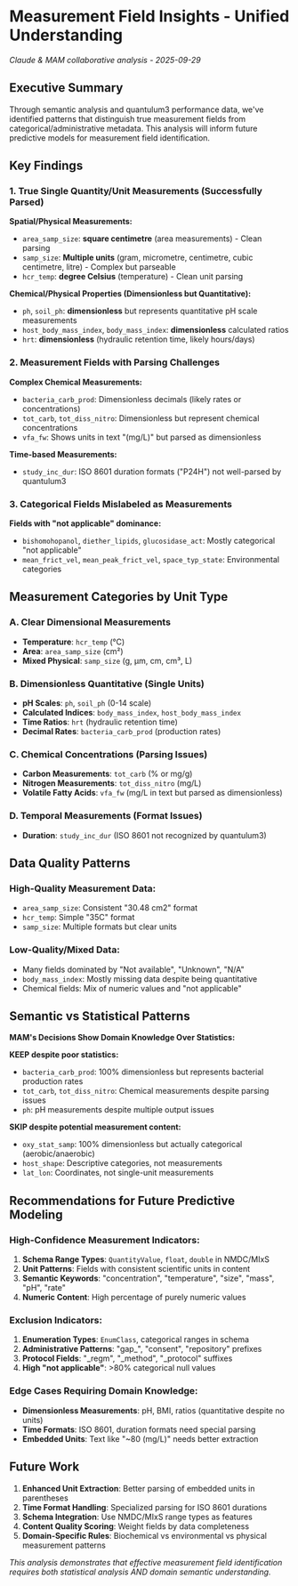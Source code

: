 # Measurement Field Insights - Unified Understanding
*Claude & MAM collaborative analysis - 2025-09-29*

## Executive Summary

Through semantic analysis and quantulum3 performance data, we've identified patterns that distinguish true measurement fields from categorical/administrative metadata. This analysis will inform future predictive models for measurement field identification.

## Key Findings

### 1. True Single Quantity/Unit Measurements (Successfully Parsed)

**Spatial/Physical Measurements:**
- `area_samp_size`: **square centimetre** (area measurements) - Clean parsing
- `samp_size`: **Multiple units** (gram, micrometre, centimetre, cubic centimetre, litre) - Complex but parseable
- `hcr_temp`: **degree Celsius** (temperature) - Clean unit parsing

**Chemical/Physical Properties (Dimensionless but Quantitative):**
- `ph`, `soil_ph`: **dimensionless** but represents quantitative pH scale measurements
- `host_body_mass_index`, `body_mass_index`: **dimensionless** calculated ratios
- `hrt`: **dimensionless** (hydraulic retention time, likely hours/days)

### 2. Measurement Fields with Parsing Challenges

**Complex Chemical Measurements:**
- `bacteria_carb_prod`: Dimensionless decimals (likely rates or concentrations)
- `tot_carb`, `tot_diss_nitro`: Dimensionless but represent chemical concentrations
- `vfa_fw`: Shows units in text "(mg/L)" but parsed as dimensionless

**Time-based Measurements:**
- `study_inc_dur`: ISO 8601 duration formats ("P24H") not well-parsed by quantulum3

### 3. Categorical Fields Mislabeled as Measurements

**Fields with "not applicable" dominance:**
- `bishomohopanol`, `diether_lipids`, `glucosidase_act`: Mostly categorical "not applicable"
- `mean_frict_vel`, `mean_peak_frict_vel`, `space_typ_state`: Environmental categories

## Measurement Categories by Unit Type

### A. Clear Dimensional Measurements
- **Temperature**: `hcr_temp` (°C)
- **Area**: `area_samp_size` (cm²)
- **Mixed Physical**: `samp_size` (g, μm, cm, cm³, L)

### B. Dimensionless Quantitative (Single Units)
- **pH Scales**: `ph`, `soil_ph` (0-14 scale)
- **Calculated Indices**: `body_mass_index`, `host_body_mass_index`
- **Time Ratios**: `hrt` (hydraulic retention time)
- **Decimal Rates**: `bacteria_carb_prod` (production rates)

### C. Chemical Concentrations (Parsing Issues)
- **Carbon Measurements**: `tot_carb` (% or mg/g)
- **Nitrogen Measurements**: `tot_diss_nitro` (mg/L)
- **Volatile Fatty Acids**: `vfa_fw` (mg/L in text but parsed as dimensionless)

### D. Temporal Measurements (Format Issues)
- **Duration**: `study_inc_dur` (ISO 8601 not recognized by quantulum3)

## Data Quality Patterns

### High-Quality Measurement Data:
- `area_samp_size`: Consistent "30.48 cm2" format
- `hcr_temp`: Simple "35C" format
- `samp_size`: Multiple formats but clear units

### Low-Quality/Mixed Data:
- Many fields dominated by "Not available", "Unknown", "N/A"
- `body_mass_index`: Mostly missing data despite being quantitative
- Chemical fields: Mix of numeric values and "not applicable"

## Semantic vs Statistical Patterns

**MAM's Decisions Show Domain Knowledge Over Statistics:**

**KEEP despite poor statistics:**
- `bacteria_carb_prod`: 100% dimensionless but represents bacterial production rates
- `tot_carb`, `tot_diss_nitro`: Chemical measurements despite parsing issues
- `ph`: pH measurements despite multiple output issues

**SKIP despite potential measurement content:**
- `oxy_stat_samp`: 100% dimensionless but actually categorical (aerobic/anaerobic)
- `host_shape`: Descriptive categories, not measurements
- `lat_lon`: Coordinates, not single-unit measurements

## Recommendations for Future Predictive Modeling

### High-Confidence Measurement Indicators:
1. **Schema Range Types**: `QuantityValue`, `float`, `double` in NMDC/MIxS
2. **Unit Patterns**: Fields with consistent scientific units in content
3. **Semantic Keywords**: "concentration", "temperature", "size", "mass", "pH", "rate"
4. **Numeric Content**: High percentage of purely numeric values

### Exclusion Indicators:
1. **Enumeration Types**: `EnumClass`, categorical ranges in schema
2. **Administrative Patterns**: "gap_", "consent", "repository" prefixes
3. **Protocol Fields**: "_regm", "_method", "_protocol" suffixes
4. **High "not applicable"**: >80% categorical null values

### Edge Cases Requiring Domain Knowledge:
- **Dimensionless Measurements**: pH, BMI, ratios (quantitative despite no units)
- **Time Formats**: ISO 8601, duration formats need special parsing
- **Embedded Units**: Text like "~80 (mg/L)" needs better extraction

## Future Work

1. **Enhanced Unit Extraction**: Better parsing of embedded units in parentheses
2. **Time Format Handling**: Specialized parsing for ISO 8601 durations
3. **Schema Integration**: Use NMDC/MIxS range types as features
4. **Content Quality Scoring**: Weight fields by data completeness
5. **Domain-Specific Rules**: Biochemical vs environmental vs physical measurement patterns

*This analysis demonstrates that effective measurement field identification requires both statistical analysis AND domain semantic understanding.*